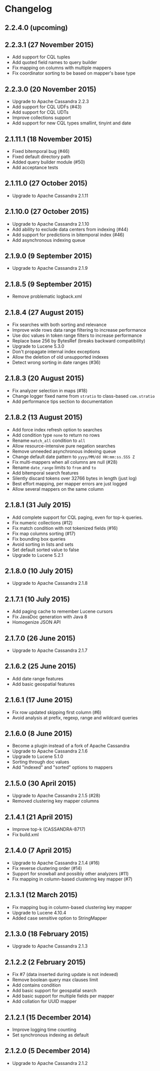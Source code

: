 # Changelog


## 2.2.4.0 (upcoming)

## 2.2.3.1 (27 November 2015)

- Add support for CQL tuples
- Add quoted field names to query builder
- Fix mapping on columns with multiple mappers
- Fix coordinator sorting to be based on mapper's base type

## 2.2.3.0 (20 November 2015)

- Upgrade to Apache Cassandra 2.2.3
- Add support for CQL UDFs (#43)
- Add support for CQL UDTs
- Improve collections support
- Add support for new CQL types smallint, tinyint and date
 
## 2.1.11.1 (18 November 2015)

- Fixed bitemporal bug (#46)
- Fixed default directory path
- Added query builder module (#50)
- Add acceptance tests
 
## 2.1.11.0 (27 October 2015)

- Upgrade to Apache Cassandra 2.1.11

## 2.1.10.0 (27 October 2015)

- Upgrade to Apache Cassandra 2.1.10
- Add ability to exclude data centers from indexing (#44)
- Add support for predictions in bitemporal index (#46)
- Add asynchronous indexing queue

## 2.1.9.0 (9 September 2015)

- Upgrade to Apache Cassandra 2.1.9
 
## 2.1.8.5 (9 September 2015)

- Remove problematic logback.xml

## 2.1.8.4 (27 August 2015)

- Fix searches with both sorting and relevance
- Improve wide rows data range filtering to increase performance
- Use doc values in token range filters to increase performance
- Replace base 256 by BytesRef (breaks backward compatibility)
- Upgrade to Lucene 5.3.0
- Don't propagate internal index exceptions
- Allow the deletion of old unsupported indexes
- Detect wrong sorting in date ranges (#36) 

## 2.1.8.3 (20 August 2015)

- Fix analyzer selection in maps (#18)
- Change logger fixed name from `stratio` to class-based `com.stratio`
- Add performance tips section to documentation

## 2.1.8.2 (13 August 2015)

- Add force index refresh option to searches
- Add condition type `none` to return no rows
- Rename `match_all` condition to `all`
- Allow resource-intensive pure negation searches
- Remove unneeded asynchronous indexing queue
- Change default date pattern to `yyyy/MM/dd HH:mm:ss.SSS Z`
- Fix multi-mappers when all columns are null (#28)
- Rename `date_range` limits to `from` and `to`
- Add bitemporal search features
- Silently discard tokens over 32766 bytes in length (just log)
- Best effort mapping, per mapper errors are just logged
- Allow several mappers on the same column

## 2.1.8.1 (31 July 2015)

- Add complete support for CQL paging, even for top-k queries.
- Fix numeric collections (#12)
- Fix match condition with not tokenized fields (#16)
- Fix map columns sorting (#17)
- Fix bounding box queries
- Avoid sorting in lists and sets
- Set default sorted value to false
- Upgrade to Lucene 5.2.1

## 2.1.8.0 (10 July 2015)

- Upgrade to Apache Cassandra 2.1.8

## 2.1.7.1 (10 July 2015)

- Add paging cache to remember Lucene cursors
- Fix JavaDoc generation with Java 8
- Homogenize JSON API

## 2.1.7.0 (26 June 2015)

- Upgrade to Apache Cassandra 2.1.7

## 2.1.6.2 (25 June 2015)

- Add date range features
- Add basic geospatial features

## 2.1.6.1 (17 June 2015)

- Fix row updated skipping first column (#6)
- Avoid analysis at prefix, regexp, range and wildcard queries

## 2.1.6.0 (8 June 2015)

- Become a plugin instead of a fork of Apache Cassandra
- Upgrade to Apache Cassandra 2.1.6
- Upgrade to Lucene 5.1.0
- Sorting through doc values
- Add "indexed" and "sorted" options to mappers

## 2.1.5.0 (30 April 2015)

- Upgrade to Apache Cassandra 2.1.5 (#28)
- Removed clustering key mapper columns

## 2.1.4.1 (21 April 2015)

- Improve top-k (CASSANDRA-8717)
- Fix build.xml

## 2.1.4.0 (7 April 2015)

- Upgrade to Apache Cassandra 2.1.4 (#16)
- Fix reverse clustering order (#14)
- Support for snowball and possibly other analyzers (#11)
- Fix mapping in column-based clustering key mapper (#7)

## 2.1.3.1 (12 March 2015)

- Fix mapping bug in column-based clustering key mapper
- Upgrade to Lucene 4.10.4
- Added case sensitive option to StringMapper

## 2.1.3.0 (18 February 2015)

- Upgrade to Apache Cassandra 2.1.3

## 2.1.2.2 (2 February 2015)

- Fix #7 (data inserted during update is not indexed)
- Remove boolean query max clauses limit
- Add contains condition
- Add basic support for geospatial search
- Add basic support for multiple fields per mapper
- Add collation for UUID mapper

## 2.1.2.1 (15 December 2014)

- Improve logging time counting
- Set synchronous indexing as default

## 2.1.2.0 (5 December 2014)

- Upgrade to Apache Cassandra 2.1.2
